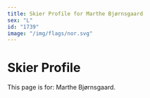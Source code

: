 ```yaml
---
title: Skier Profile for Marthe Bjørnsgaard
sex: "L"
id: "1739"
image: "/img/flags/nor.svg" 
---
```


# Skier Profile

This page is for: Marthe Bjørnsgaard.
    